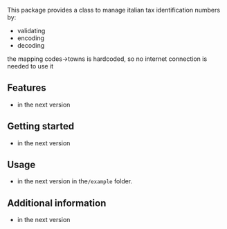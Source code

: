 This package provides a class to manage italian tax identification numbers by:
- validating
- encoding
- decoding

the mapping codes->towns is hardcoded, so no internet connection is needed to use it

## Features

- in the next version

## Getting started

- in the next version

## Usage

- in the next version in the`/example` folder. 


## Additional information

- in the next version
